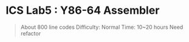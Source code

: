 # ICS Lab5 : Y86-64 Assembler

> About 800 line codes
> Difficulty: Normal
> Time: 10~20 hours
> Need refactor

